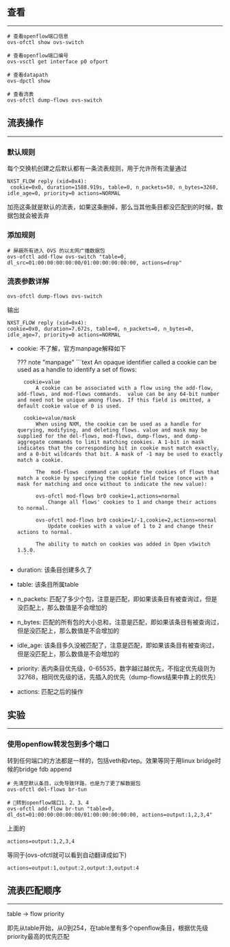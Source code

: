 ## **查看**

---

```text
# 查看openflow端口信息
ovs-ofctl show ovs-switch

# 查看openflow端口编号
ovs-vsctl get interface p0 ofport

# 查看datapath
ovs-dpctl show

# 查看流表
ovs-ofctl dump-flows ovs-switch
```

## **流表操作**

---

### **默认规则**

每个交换机创建之后默认都有一条流表规则，用于允许所有流量通过

```text hl_lines="2"
NXST_FLOW reply (xid=0x4):
 cookie=0x0, duration=1588.919s, table=0, n_packets=50, n_bytes=3260, idle_age=0, priority=0 actions=NORMAL
```

加亮这条就是默认的流表，如果这条删掉，那么当其他条目都没匹配到的时候，数据包就会被丢弃

### **添加规则**

```text
# 屏蔽所有进入 OVS 的以太网广播数据包
ovs-ofctl add-flow ovs-switch "table=0, dl_src=01:00:00:00:00:00/01:00:00:00:00:00, actions=drop"
```

### **流表参数详解**

```text
ovs-ofctl dump-flows ovs-switch
```

输出

```text
NXST_FLOW reply (xid=0x4):
cookie=0x0, duration=7.672s, table=0, n_packets=0, n_bytes=0, idle_age=7, priority=0 actions=NORMAL
```

- cookie: 不了解，官方manpage解释如下

	??? note "manpage"
		```text
		An opaque identifier called a cookie can be used as a handle to identify a set of flows:

		cookie=value
			A cookie can be associated with a flow using the add-flow, add-flows, and mod-flows commands.  value can be any 64-bit number and need not be unique among flows. If this field is omitted, a default cookie value of 0 is used.

		cookie=value/mask
			When using NXM, the cookie can be used as a handle for querying, modifying, and deleting flows. value and mask may be supplied for the del-flows, mod-flows, dump-flows, and dump-aggregate commands to limit matching cookies. A 1-bit in mask indicates that the corresponding bit in cookie must match exactly, and a 0-bit wildcards that bit. A mask of -1 may be used to exactly match a cookie.

			The  mod-flows  command can update the cookies of flows that match a cookie by specifying the cookie field twice (once with a mask for matching and once without to indicate the new value):

			ovs-ofctl mod-flows br0 cookie=1,actions=normal
				Change all flows' cookies to 1 and change their actions to normal.

			ovs-ofctl mod-flows br0 cookie=1/-1,cookie=2,actions=normal
				Update cookies with a value of 1 to 2 and change their actions to normal.

			The ability to match on cookies was added in Open vSwitch 1.5.0.
		```

- duration: 该条目创建多久了

- table: 该条目所属table

- n_packets: 匹配了多少个包，注意是匹配，即如果该条目有被查询过，但是没匹配上，那么数值是不会增加的

- n_bytes: 匹配的所有包的大小总和，注意是匹配，即如果该条目有被查询过，但是没匹配上，那么数值是不会增加的

- idle_age: 该条目多久没被匹配了，注意是匹配，即如果该条目有被查询过，但是没匹配上，那么数值是不会增加的

- priority: 表内条目优先级，0-65535，数字越过越优先，不指定优先级则为32768，相同优先级的话，先插入的优先（dump-flows结果中靠上的优先）

- actions: 匹配之后的操作

## **实验**

---

### **使用openflow转发包到多个端口**

转到任何端口的方法都是一样的，包括veth和vtep。效果等同于用linux bridge时候的bridge fdb append

```text
# 先清空默认条目，以免导致环路，也是为了更了解数据包
ovs-ofctl del-flows br-tun

# 转到openflow端口1、2、3、4
ovs-ofctl add-flow br-tun "table=0, dl_dst=01:00:00:00:00:00/01:00:00:00:00:00, actions=output:1,2,3,4"
```

上面的

```text
actions=output:1,2,3,4
```

等同于(ovs-ofctl就可以看到自动翻译成如下)

```text
actions=output:1,output:2,output:3,output:4
```

## **流表匹配顺序**

---

table -> flow priority

即先从table开始，从0到254，在table里有多个openflow条目，根据优先级priority最高的优先匹配
